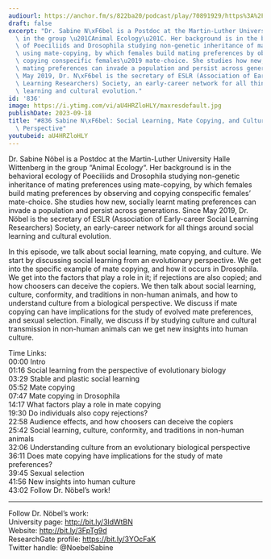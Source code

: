 ```yaml
---
audiourl: https://anchor.fm/s/822ba20/podcast/play/70891929/https%3A%2F%2Fd3ctxlq1ktw2nl.cloudfront.net%2Fstaging%2F2023-4-23%2Ff68f3c5a-b6a3-2ad8-a033-b57e2def9468.m4a
draft: false
excerpt: "Dr. Sabine N\xF6bel is a Postdoc at the Martin-Luther University Halle Wittenberg\
  \ in the group \u201CAnimal Ecology\u201C. Her background is in the behavioral ecology\
  \ of Poeciliids and Drosophila studying non-genetic inheritance of mating preferences\
  \ using mate-copying, by which females build mating preferences by observing and\
  \ copying conspecific females\u2019 mate-choice. She studies how new, socially learnt\
  \ mating preferences can invade a population and persist across generations. Since\
  \ May 2019, Dr. N\xF6bel is the secretary of ESLR (Association of Early-career Social\
  \ Learning Researchers) Society, an early-career network for all things around social\
  \ learning and cultural evolution."
id: '836'
image: https://i.ytimg.com/vi/aU4HRZloHLY/maxresdefault.jpg
publishDate: 2023-09-18
title: "#836 Sabine N\xF6bel: Social Learning, Mate Copying, and Culture from a Biological\
  \ Perspective"
youtubeid: aU4HRZloHLY
---
```

<div class="timelinks">

Dr. Sabine Nöbel is a Postdoc at the Martin-Luther University Halle Wittenberg in the group “Animal Ecology“. Her background is in the behavioral ecology of Poeciliids and Drosophila studying non-genetic inheritance of mating preferences using mate-copying, by which females build mating preferences by observing and copying conspecific females’ mate-choice. She studies how new, socially learnt mating preferences can invade a population and persist across generations. Since May 2019, Dr. Nöbel is the secretary of ESLR (Association of Early-career Social Learning Researchers) Society, an early-career network for all things around social learning and cultural evolution.

In this episode, we talk about social learning, mate copying, and culture. We start by discussing social learning from an evolutionary perspective. We get into the specific example of mate copying, and how it occurs in Drosophila. We get into the factors that play a role in it; if rejections are also copied; and how choosers can deceive the copiers. We then talk about social learning, culture, conformity, and traditions in non-human animals, and how to understand culture from a biological perspective. We discuss if mate copying can have implications for the study of evolved mate preferences, and sexual selection. Finally, we discuss if by studying culture and cultural transmission in non-human animals can we get new insights into human culture.

Time Links:  
<time>00:00</time> Intro  
<time>01:16</time> Social learning from the perspective of evolutionary biology  
<time>03:29</time> Stable and plastic social learning  
<time>05:52</time> Mate copying  
<time>07:47</time> Mate copying in Drosophila  
<time>14:17</time> What factors play a role in mate copying  
<time>19:30</time> Do individuals also copy rejections?  
<time>22:58</time> Audience effects, and how choosers can deceive the copiers  
<time>25:42</time> Social learning, culture, conformity, and traditions in non-human animals  
<time>32:06</time> Understanding culture from an evolutionary biological perspective  
<time>36:11</time> Does mate copying have implications for the study of mate preferences?  
<time>39:45</time> Sexual selection  
<time>41:56</time> New insights into human culture  
<time>43:02</time> Follow Dr. Nöbel’s work!

---

Follow Dr. Nöbel’s work:  
University page: http://bit.ly/3ldWtBN  
Website: http://bit.ly/3FpTg9d  
ResearchGate profile: https://bit.ly/3YOcFaK  
Twitter handle: @NoebelSabine
</div>

